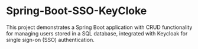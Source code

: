 # Spring-Boot-SSO-KeyCloke
 This project demonstrates a Spring Boot application with CRUD functionality for managing users stored in a SQL database, integrated with Keycloak for single sign-on (SSO) authentication.
